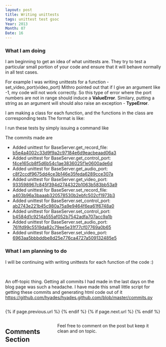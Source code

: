 ```yaml
---
layout: post
title: Writing unittests
tags: unittest test gsoc
Year: 2013
Month: 07
Date: 16
---
```


<h3>
	What I am doing
</h3>
<p>
	I am beginning to get an idea of what unittests are. They try to test a particular small portion of your code and ensure that it will behave normally in all test cases.
</p>
<p> 
	For example I was writing unittests for a function - set_video_port(video_port)
	Mithro pointed out that if I give an argument like -1, my code will not work correctly. So this type of error where the port numbers are not in range should induce a <b>ValueError</b>. Similary, putting a string as an argument will should also raise an exception - <b>TypeError</b>.
</p>
<p>
	I am making a class for each function, and the functions in the class are corresponding tests
	The format is like:
	<script src="https://gist.github.com/hyades/6009468.js"></script>
</p>
<p>
	I run these tests by simply issuing a command like 
	<script src="https://gist.github.com/hyades/6009520.js"></script>
</p>
<p>
	The commits made are
	<ul>
		<li>Added unittest for BaseServer.get_record_file: <a href="https://github.com/hyades/gst-switch/commit/b5e4a4002c33d9f9a2c97184e6d9eacbeaad06a3">b5e4a4002c33d9f9a2c97184e6d9eacbeaad06a3</a></li>
		<li>Added unittest for BaseServer.get_control_port: <a href="https://github.com/hyades/gst-switch/commit/f4ce165cb8f5d6b54c1ae3836025f1e0600ade6d">f4ce165cb8f5d6b54c1ae3836025f1e0600ade6d</a></li>
		<li>Added unittest for BaseServer.get_audio_port: <a href="https://github.com/hyades/gst-switch/commit/c8f2ccdf9675dd4ce3b146e35feda6289cce307a">c8f2ccdf9675dd4ce3b146e35feda6289cce307a</a></li>
		<li>Added unittest for BaseServer.get_video_port: <a href="https://github.com/hyades/gst-switch/commit/933598967c845f394d2744322b1063b583bb53a9">933598967c845f394d2744322b1063b583bb53a9</a></li>
		<li>Added unittest for BaseServer.set_record_file: <a href="https://github.com/hyades/gst-switch/commit/a403b96a3baaab320578530b2ebfc502cf1973b3">a403b96a3baaab320578530b2ebfc502cf1973b3</a></li>
		<li>Added unittest for BaseServer.set_control_port: <a href="https://github.com/hyades/gst-switch/commit/ab2743e221b45c980a75a9e9464f6ea61f6748a0">ab2743e221b45c980a75a9e9464f6ea61f6748a0</a></li>
		<li>Added unittest for BaseServer.set_control_port: <a href="https://github.com/hyades/gst-switch/commit/b4584d1c9214a555af052b7542adfa707acc9a1b">b4584d1c9214a555af052b7542adfa707acc9a1b</a></li>
		<li>Added unittest for BaseServer.set_audio_port: <a href="https://github.com/hyades/gst-switch/commit/761fd99c5519da82c79ee5e31f77cf07769a0b65">761fd99c5519da82c79ee5e31f77cf07769a0b65</a></li>
		<li>Added unittest for BaseServer.set_video_port: <a href="https://github.com/hyades/gst-switch/commit/6963aa5bbbddbe8d25e776ca4727a509132485e5">6963aa5bbbddbe8d25e776ca4727a509132485e5</a></li>
	</ul>

</p>
<h3>
	What I am planning to do
</h3>
<p>
	I will be continuing with writing unittests for each function of the code :)
</p>
<br>
<p>
	An off-topic thing. Getting all commits I had made in the last days on the blog page was such a headache. I have made this small little script for getting these commits and generating html code out of it <a href="https://github.com/hyades/hyades.github.com/blob/master/commits.py">https://github.com/hyades/hyades.github.com/blob/master/commits.py</a>
</p>

<div class="row">	
	<div class="span9 column">
			<p class="pull-right">{% if page.previous.url %} <a href="{{page.previous.url}}" title="Previous Post: {{page.previous.title}}"><i class="icon-chevron-left"></i></a> 	{% endif %}   {% if page.next.url %} 	<a href="{{page.next.url}}" title="Next Post: {{page.next.title}}"><i class="icon-chevron-right"></i></a> 	{% endif %} </p>  
	</div>

</div>

<div class="row">	
    <div class="span9 columns">    
		<h2>Comments Section</h2>
	    <p>Feel free to comment on the post but keep it clean and on topic.</p>	
		<div id="disqus_thread"></div>
		<script type="text/javascript">
			/* * * CONFIGURATION VARIABLES: EDIT BEFORE PASTING INTO YOUR WEBPAGE * * */
			var disqus_shortname = 'aayushahuja'; // required: replace example with your forum shortname
			
			
			/* * * DON'T EDIT BELOW THIS LINE * * */
			(function() {
				var dsq = document.createElement('script'); dsq.type = 'text/javascript'; dsq.async = true;
				dsq.src = 'http://' + disqus_shortname + '.disqus.com/embed.js';
				(document.getElementsByTagName('head')[0] || document.getElementsByTagName('body')[0]).appendChild(dsq);
			})();
		</script>
		<noscript>Please enable JavaScript to view the <a href="http://disqus.com/?ref_noscript">comments powered by Disqus.</a></noscript>
		<a href="http://disqus.com" class="dsq-brlink">blog comments powered by <span class="logo-disqus">Disqus</span></a>
	</div>
</div>

<!-- Twitter -->
<script>!function(d,s,id){var js,fjs=d.getElementsByTagName(s)[0];if(!d.getElementById(id)){js=d.createElement(s);js.id=id;js.src="//platform.twitter.com/widgets.js";fjs.parentNode.insertBefore(js,fjs);}}(document,"script","twitter-wjs");</script>

<!-- Google + -->
<script type="text/javascript">
  (function() {
    var po = document.createElement('script'); po.type = 'text/javascript'; po.async = true;
    po.src = 'https://apis.google.com/js/plusone.js';
    var s = document.getElementsByTagName('script')[0]; s.parentNode.insertBefore(po, s);
  })();
</script>
<!-- Written by hyades -->

